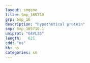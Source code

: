 ```yaml
---
layout: smgene
title: Smp_165710
grp: Smp_16
description: "hypothetical protein"
smp: Smp_165710.1
uniprot: "G4VLZ6"
length:   621
cdd: "ns"
kk: ns
categories: sm
---
```

